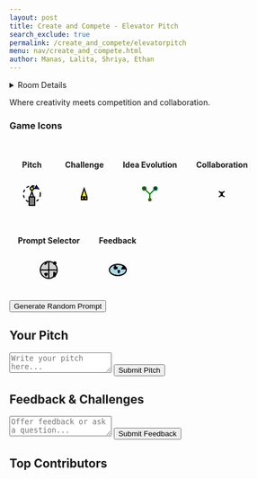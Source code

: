 ```yaml
---
layout: post 
title: Create and Compete - Elevator Pitch
search_exclude: true
permalink: /create_and_compete/elevatorpitch
menu: nav/create_and_compete.html
author: Manas, Lalita, Shriya, Ethan
---
```


<details>
  <summary>Room Details</summary>

<a href="{{site.baseurl}}/moderation/rules_elevatorpitch/">Moderation Rules</a>

<p>Imagine a platform where creativity meets competition—this is the essence of our project. Under the theme of Create and Compete, we’re designing a space where participants can pitch creative ideas, whether for inventions, stories, apps, or even business ventures. The twist? These ideas are sparked by random prompts, pushing users to think outside the box.</p>

<p>Once an idea is pitched, the real fun begins. Other participants engage with the pitch by challenging it with insightful questions, offering constructive feedback, and suggesting improvements. The focus here isn’t just on competing to create the best idea but also on fostering collaboration and creativity. Participants learn from one another, pushing the boundaries of their original concepts to create something even more innovative.</p>

<p>Whether you’re a writer, designer, entrepreneur, or problem-solver, this platform encourages you to compete by creating and evolving by collaborating.</p>

</details>

<p>Where creativity meets competition and collaboration.</p>

<!-- Icons Section -->
<div id="icons-section">
  <h3>Game Icons</h3>

  <!-- Pitch Icon -->
  <div class="icon">
    <h4>Pitch</h4>
    <svg width="50" height="50" xmlns="http://www.w3.org/2000/svg">
      <g fill="none" stroke="black" stroke-width="2">
        <circle cx="25" cy="25" r="15" stroke-dasharray="5,5"></circle>
        <rect x="20" y="30" width="10" height="15" fill="gray"></rect>
        <path d="M 22 30 L 28 30 L 25 20 Z" fill="lightgray"></path>
        <circle cx="25" cy="15" r="3" fill="yellow"></circle>
        <path d="M 30 15 L 33 10 L 36 15 Z" fill="blue"></path>
      </g>
    </svg>
  </div>

  <!-- Challenge Icon -->
  <div class="icon">
    <h4>Challenge</h4>
    <svg width="50" height="50" xmlns="http://www.w3.org/2000/svg">
      <g fill="none" stroke="black" stroke-width="2">
        <rect x="20" y="30" width="10" height="5" fill="gold"></rect>
        <path d="M 25 15 L 30 30 H 20 Z" fill="yellow"></path>
        <polygon points="25,30 27,35 25,32 23,35" fill="orange"></polygon>
      </g>
    </svg>
  </div>

  <!-- Idea Evolution Icon -->
  <div class="icon">
    <h4>Idea Evolution</h4>
    <svg width="50" height="50" xmlns="http://www.w3.org/2000/svg">
      <g fill="none" stroke="green" stroke-width="2">
        <line x1="25" y1="25" x2="15" y2="15"></line>
        <circle cx="15" cy="15" r="3" fill="purple"></circle>
        <line x1="25" y1="25" x2="35" y2="15"></line>
        <circle cx="35" cy="15" r="3" fill="blue"></circle>
        <line x1="25" y1="25" x2="25" y2="35"></line>
        <circle cx="25" cy="35" r="2" fill="red"></circle>
      </g>
    </svg>
  </div>

  <!-- Collaboration Icon -->
  <div class="icon">
    <h4>Collaboration</h4>
    <svg width="50" height="50" xmlns="http://www.w3.org/2000/svg">
      <g fill="none" stroke="black" stroke-width="2">
        <path d="M 20 20 Q 25 25 30 20" fill="none"></path>
        <path d="M 20 30 Q 25 25 30 30" fill="none"></path>
        <rect x="24" y="22" width="2" height="5" fill="gray"></rect>
      </g>
    </svg>
  </div>

  <!-- Prompt Selector Icon -->
  <div class="icon">
    <h4>Prompt Selector</h4>
    <svg width="50" height="50" xmlns="http://www.w3.org/2000/svg">
      <g fill="none" stroke="black" stroke-width="2">
        <circle cx="25" cy="25" r="15" fill="lightgray"></circle>
        <line x1="25" y1="10" x2="25" y2="40" stroke="black"></line>
        <line x1="10" y1="25" x2="40" y2="25" stroke="black"></line>
        <text x="18" y="15" font-size="6">⚡</text>
        <text x="33" y="15" font-size="6">⚙️</text>
        <text x="18" y="35" font-size="6">💡</text>
        <text x="33" y="35" font-size="6">📘</text>
      </g>
    </svg>
  </div>

  <!-- Feedback Icon -->
  <div class="icon">
    <h4>Feedback</h4>
    <svg width="50" height="50" xmlns="http://www.w3.org/2000/svg">
      <g fill="none" stroke="black" stroke-width="2">
        <ellipse cx="25" cy="25" rx="15" ry="10" fill="lightblue"></ellipse>
        <text x="18" y="23" font-size="6">👍</text>
        <text x="25" y="30" font-size="6">❓</text>
        <text x="32" y="23" font-size="6">⚠️</text>
      </g>
    </svg>
  </div>
</div>

<!-- Prompt Generation Section -->
<button id="generate-prompt">Generate Random Prompt</button>
<div id="prompt-display"></div>

<!-- Pitch Submission Section -->
<section id="pitch-section">
    <h2>Your Pitch</h2>
    <textarea id="pitch-input" placeholder="Write your pitch here..."></textarea>
    <button id="submit-pitch">Submit Pitch</button>
    <div id="pitch-display"></div>
</section>

<!-- Feedback Section -->
<section id="feedback-section">
    <h2>Feedback & Challenges</h2>
    <textarea id="feedback-input" placeholder="Offer feedback or ask a question..."></textarea>
    <button id="submit-feedback">Submit Feedback</button>
    <div id="feedback-display"></div>
</section>

<!-- Leaderboard Section -->
<section id="leaderboard-section">
    <h2>Top Contributors</h2>
    <ul id="leaderboard"></ul>
</section>

<!-- Feedback Modal -->
<div id="feedback-modal" class="modal">
    <div class="modal-content">
        <span class="close-button">&times;</span>
        <h2>Feedback Submitted!</h2>
        <p>Your feedback has been submitted successfully.</p>
    </div>
</div>

<!-- Styles for Icons and Modal -->
<style>
    .modal {
        display: none;
        position: fixed;
        z-index: 1;
        left: 0;
        top: 0;
        width: 100%;
        height: 100%;
        overflow: auto;
        background-color: rgba(0,0,0,0.4);
    }
    .modal-content {
        background-color: #fefefe;
        margin: 15% auto;
        padding: 20px;
        border: 1px solid #888;
        width: 50%;
        text-align: center;
    }
    .close-button {
        color: #aaa;
        float: right;
        font-size: 28px;
        font-weight: bold;
        cursor: pointer;
    }
    #icons-section .icon {
        display: inline-block;
        margin: 15px;
        text-align: center;
    }
</style>

<!-- Link to Custom CSS and Script -->
<link rel="stylesheet" href="{{site.baseurl}}/navigation/create_and_compete/style.css">
<script src="{{site.baseurl}}/navigation/create_and_compete/script.js"></script>
